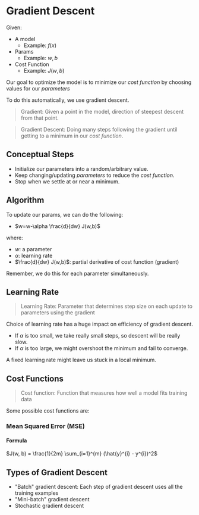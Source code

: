 # Gradient Descent 

Given:

- A model
  - Example: $f(x)$
- Params
  - Example: $w, b$
- Cost Function
  - Example: $J(w, b)$

Our goal to optimize the model is to minimize our *cost function* by choosing values for our *parameters*

To do this automatically, we use gradient descent.

> Gradient: Given a point in the model, direction of steepest descent from that point. 

> Gradient Descent: Doing many steps following the gradient until getting to a minimum in our *cost function*.

## Conceptual Steps

- Initialize our parameters into a random/arbitrary value.
- Keep changing/updating *parameters* to reduce the *cost function*.
- Stop when we settle at or near a minimum.

## Algorithm

To update our params, we can do the following:

- $w=w-\alpha \frac{d}{dw} J(w,b)$

where:

- $w$: a parameter 
- $\alpha$: learning rate
- $\frac{d}{dw} J(w,b)$: partial derivative of cost function (gradient)

Remember, we do this for each parameter simultaneously.

## Learning Rate

> Learning Rate: Parameter that determines step size on each update to parameters using the gradient

Choice of learning rate has a huge impact on efficiency of gradient descent. 
- If $\alpha$ is too small, we take really small steps, so descent will be really slow.
- If $\alpha$ is too large, we might overshoot the minimum and fail to converge.

A fixed learning rate might leave us stuck in a local minimum.

## Cost Functions 

> Cost function: Function that measures how well a model fits training data

Some possible cost functions are:

### Mean Squared Error (MSE)

#### Formula
$J(w, b) = \frac{1}{2m} \sum_{i=1}^{m} (\hat{y}^{i} - y^{i})^2$

## Types of Gradient Descent

- "Batch" gradient descent: Each step of gradient descent uses all the training examples
- "Mini-batch" gradient descent
- Stochastic gradient descent

